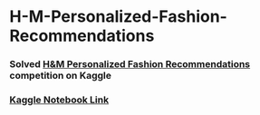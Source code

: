 # H-M-Personalized-Fashion-Recommendations
### Solved [H&M Personalized Fashion Recommendations](https://www.kaggle.com/c/h-and-m-personalized-fashion-recommendations/overview) competition on Kaggle
### [Kaggle Notebook Link](https://www.kaggle.com/jashanjotsinghbindra/h-m-101903159-datascienceass2/notebook)
